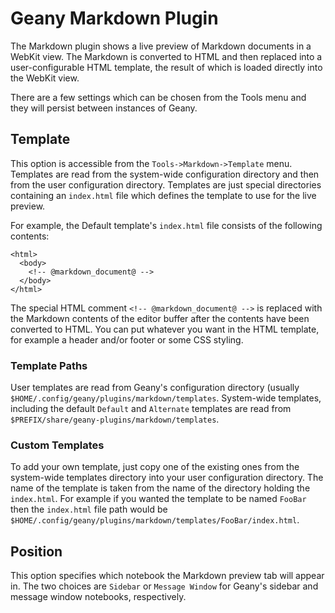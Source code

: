 Geany Markdown Plugin
=====================

The Markdown plugin shows a live preview of Markdown documents in a WebKit
view. The Markdown is converted to HTML and then replaced into a
user-configurable HTML template, the result of which is loaded directly
into the WebKit view.

There are a few settings which can be chosen from the Tools menu and they
will persist between instances of Geany.

Template
--------

This option is accessible from the `Tools->Markdown->Template` menu. Templates
are read from the system-wide configuration directory and then from the user
configuration directory. Templates are just special directories containing
an `index.html` file which defines the template to use for the live preview.

For example, the Default template's `index.html` file consists of the
following contents:

    <html>
      <body>
        <!-- @markdown_document@ -->
      </body>
    </html>

The special HTML comment `<!-- @markdown_document@ -->` is replaced
with the Markdown contents of the editor buffer after the contents have been
converted to HTML. You can put whatever you want in the HTML template, for
example a header and/or footer or some CSS styling.

### Template Paths

User templates are read from Geany's configuration directory (usually
`$HOME/.config/geany/plugins/markdown/templates`. System-wide templates,
including the default `Default` and `Alternate` templates are read from
`$PREFIX/share/geany-plugins/markdown/templates`.

### Custom Templates

To add your own template, just copy one of the existing ones from the
system-wide templates directory into your user configuration directory. The
name of the template is taken from the name of the directory holding the
`index.html`. For example if you wanted the template to be named `FooBar`
then the `index.html` file path would be
`$HOME/.config/geany/plugins/markdown/templates/FooBar/index.html`.

Position
--------

This option specifies which notebook the Markdown preview tab will appear in.
The two choices are `Sidebar` or `Message Window` for Geany's sidebar and
message window notebooks, respectively.
